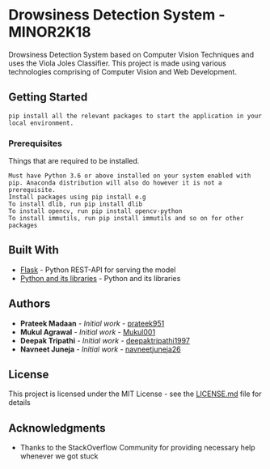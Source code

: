 # Drowsiness Detection System - MINOR2K18

Drowsiness Detection System based on Computer Vision Techniques and uses the Viola Joles Classifier. This project is made using various technologies comprising of Computer Vision and Web Development.

## Getting Started

```
pip install all the relevant packages to start the application in your local environment.
```

### Prerequisites

Things that are required to be installed.

```
Must have Python 3.6 or above installed on your system enabled with pip. Anaconda distribution will also do however it is not a prerequisite. 
Install packages using pip install e.g 
To install dlib, run pip install dlib 
To install opencv, run pip install opencv-python
To install immutils, run pip install immutils and so on for other packages 

```

## Built With

* [Flask](http://flask.pocoo.org/) - Python REST-API for serving the model
* [Python and its libraries](https://www.python.org) - Python and its libraries


## Authors

* **Prateek Madaan** - *Initial work* - [prateek951](https://github.com/prateek951)
* **Mukul Agrawal** - *Initial work* - [Mukul001](https://github.com/Mukul001)
* **Deepak Tripathi** - *Initial work* - [deepaktripathi1997](https://github.com/deepaktripathi1997)
* **Navneet Juneja** - *Initial work* - [navneetjuneja26](https://github.com/navneetjuneja26)

## License

This project is licensed under the MIT License - see the [LICENSE.md](LICENSE.md) file for details

## Acknowledgments

* Thanks to the StackOverflow Community for providing necessary help whenever we got stuck
